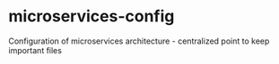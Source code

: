 # microservices-config
Configuration of microservices architecture - centralized point to keep important files
